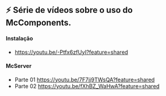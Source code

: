 ## :zap: Série de vídeos sobre o uso do McComponents.
#### Instalação
* https://youtu.be/-Ptfx6zfUyI?feature=shared
#### McServer
* Parte 01 https://youtu.be/7F7jj9TWsQA?feature=shared
* Parte 02 https://youtu.be/fXhBZ_WaHwA?feature=shared